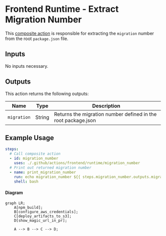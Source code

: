 # Frontend Runtime - Extract Migration Number

This [composite action](./action.yml) is responsible for extracting the `migration` number from the root `package.json` file.

## Inputs

No inputs necessary.

## Outputs

This action returns the following outputs:

| Name                        | Type    | Description                                                   |
| --------------------------- | ------- | ------------------------------------------------------------- |
| `migration`                 | String  | Returns the migration number defined in the root package.json                                               

## Example Usage

```yaml
steps:
  # Call composite action
  - id: migration_number
    uses: ./.github/actions/frontend/runtime/migration_number
  # Print out returned migration number
  - name: print_migration_number
    run: echo migration_number ${{ steps.migration_number.outputs.migration }}
    shell: bash
```

#### Diagram

```mermaid
graph LR;
    A[npm_build];
    B[configure_aws_credentials];
    C[deploy_artifacts_to_s3];
    D[show_magic_url_in_pr];

    A --> B --> C --> D;
```
